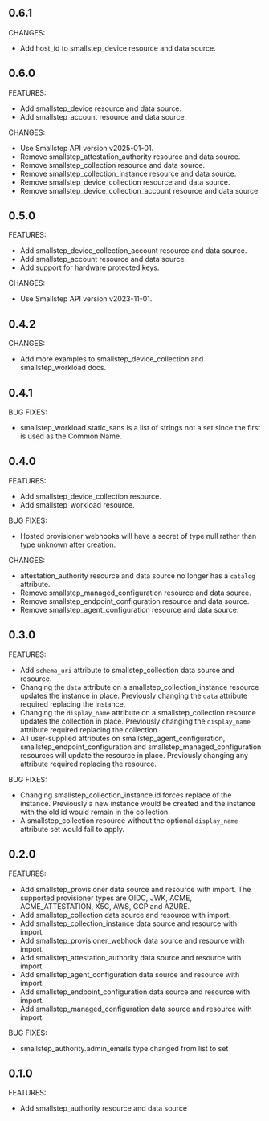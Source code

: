 ## 0.6.1

CHANGES:
* Add host_id to smallstep_device resource and data source.

## 0.6.0

FEATURES:
* Add smallstep_device resource and data source.
* Add smallstep_account resource and data source.

CHANGES:
* Use Smallstep API version v2025-01-01.
* Remove smallstep_attestation_authority resource and data source.
* Remove smallstep_collection resource and data source.
* Remove smallstep_collection_instance resource and data source.
* Remove smallstep_device_collection resource and data source.
* Remove smallstep_device_collection_account resource and data source.

## 0.5.0

FEATURES:
* Add smallstep_device_collection_account resource and data source.
* Add smallstep_account resource and data source.
* Add support for hardware protected keys.

CHANGES:
* Use Smallstep API version v2023-11-01.

## 0.4.2

CHANGES:
* Add more examples to smallstep_device_collection and smallstep_workload docs.

## 0.4.1

BUG FIXES:
* smallstep_workload.static_sans is a list of strings not a set since the first is used as the Common Name.

## 0.4.0

FEATURES:
* Add smallstep_device_collection resource.
* Add smallstep_workload resource.

BUG FIXES:
* Hosted provisioner webhooks will have a secret of type null rather than type unknown after creation.

CHANGES:
* attestation_authority resource and data source no longer has a `catalog` attribute.
* Remove smallstep_managed_configuration resource and data source.
* Remove smallstep_endpoint_configuration resource and data source.
* Remove smallstep_agent_configuration resource and data source.

## 0.3.0

FEATURES:
* Add `schema_uri` attribute to smallstep_collection data source and resource.
* Changing the `data` attribute on a smallstep_collection_instance resource updates the instance in place. Previously changing the `data` attribute required replacing the instance.
* Changing the `display_name` attribute on a smallstep_collection resource updates the collection in place. Previously changing the `display_name` attribute required replacing the collection.
* All user-supplied attributes on smallstep_agent_configuration, smallstep_endpoint_configuration and smallstep_managed_configuration resources will update the resource in place. Previously changing any attribute required replacing the resource.

BUG FIXES:

* Changing smallstep_collection_instance.id forces replace of the instance. Previously a new instance would be created and the instance with the old id would remain in the collection.
* A smallstep_collection resource without the optional `display_name` attribute set would fail to apply.

## 0.2.0

FEATURES:

* Add smallstep_provisioner data source and resource with import. The supported provisioner types are OIDC, JWK, ACME, ACME_ATTESTATION, X5C, AWS, GCP and AZURE.
* Add smallstep_collection data source and resource with import.
* Add smallstep_collection_instance data source and resource with import.
* Add smallstep_provisioner_webhook data source and resource with import.
* Add smallstep_attestation_authority data source and resource with import.
* Add smallstep_agent_configuration data source and resource with import.
* Add smallstep_endpoint_configuration data source and resource with import.
* Add smallstep_managed_configuration data source and resource with import.

BUG FIXES:

* smallstep_authority.admin_emails type changed from list to set

## 0.1.0

FEATURES:

* Add smallstep_authority resource and data source
